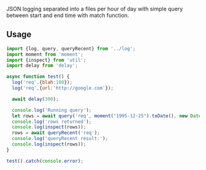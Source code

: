 JSON logging separated into a files per hour of day with simple query between start and end time with match function.

## Usage

```javascript
import {log, query, queryRecent} from '../log';
import moment from 'moment';
import {inspect} from 'util';
import delay from 'delay';

async function test() {
  log('req',{blah:100});
  log('req',{url:'http://google.com'});

  await delay(300);

  console.log('Running query');
  let rows = await query('req', moment("1995-12-25").toDate(), new Date(), d=>d.url);
  console.log('rows returned');
  console.log(inspect(rows));
  rows = await queryRecent('req');
  console.log('queryRecent result:');
  console.log(inspect(rows));
}

test().catch(console.error);

```
